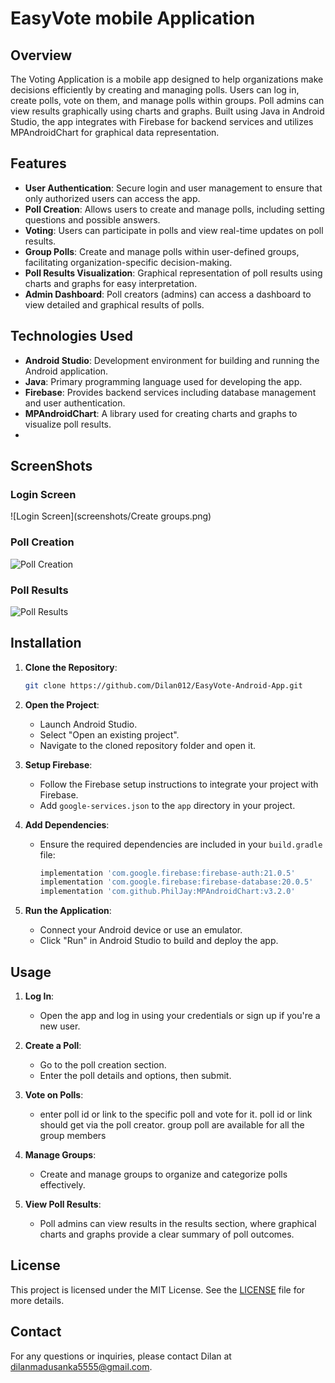 # EasyVote mobile Application

## Overview

The Voting Application is a mobile app designed to help organizations make decisions efficiently by creating and managing polls. Users can log in, create polls, vote on them, and manage polls within groups. Poll admins can view results graphically using charts and graphs. Built using Java in Android Studio, the app integrates with Firebase for backend services and utilizes MPAndroidChart for graphical data representation.

## Features

- **User Authentication**: Secure login and user management to ensure that only authorized users can access the app.
- **Poll Creation**: Allows users to create and manage polls, including setting questions and possible answers.
- **Voting**: Users can participate in polls and view real-time updates on poll results.
- **Group Polls**: Create and manage polls within user-defined groups, facilitating organization-specific decision-making.
- **Poll Results Visualization**: Graphical representation of poll results using charts and graphs for easy interpretation.
- **Admin Dashboard**: Poll creators (admins) can access a dashboard to view detailed and graphical results of polls.

## Technologies Used

- **Android Studio**: Development environment for building and running the Android application.
- **Java**: Primary programming language used for developing the app.
- **Firebase**: Provides backend services including database management and user authentication.
- **MPAndroidChart**: A library used for creating charts and graphs to visualize poll results.
- 
## ScreenShots

### Login Screen
![Login Screen](screenshots/Create groups.png)

### Poll Creation
![Poll Creation](Screenshots/poll_creation.png)

### Poll Results
![Poll Results](screenshots/poll_results.png)

## Installation

1. **Clone the Repository**:
    ```bash
    git clone https://github.com/Dilan012/EasyVote-Android-App.git
    ```

2. **Open the Project**:
    - Launch Android Studio.
    - Select "Open an existing project".
    - Navigate to the cloned repository folder and open it.

3. **Setup Firebase**:
    - Follow the Firebase setup instructions to integrate your project with Firebase.
    - Add `google-services.json` to the `app` directory in your project.

4. **Add Dependencies**:
    - Ensure the required dependencies are included in your `build.gradle` file:
      ```groovy
      implementation 'com.google.firebase:firebase-auth:21.0.5'
      implementation 'com.google.firebase:firebase-database:20.0.5'
      implementation 'com.github.PhilJay:MPAndroidChart:v3.2.0'
      ```

5. **Run the Application**:
    - Connect your Android device or use an emulator.
    - Click "Run" in Android Studio to build and deploy the app.

## Usage

1. **Log In**:
    - Open the app and log in using your credentials or sign up if you're a new user.

2. **Create a Poll**:
    - Go to the poll creation section.
    - Enter the poll details and options, then submit.

3. **Vote on Polls**:
    - enter poll id or link to the specific poll and vote for it. poll id or link should get via the poll creator. group poll are available for all the group members

4. **Manage Groups**:
    - Create and manage groups to organize and categorize polls effectively.

5. **View Poll Results**:
    - Poll admins can view results in the results section, where graphical charts and graphs provide a clear summary of poll outcomes.

## License

This project is licensed under the MIT License. See the [LICENSE](LICENSE) file for more details.

## Contact

For any questions or inquiries, please contact Dilan at dilanmadusanka5555@gmail.com.
